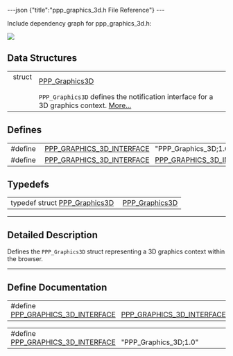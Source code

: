 ---json {"title":"ppp_graphics_3d.h File Reference"} ---

Include dependency graph for ppp_graphics_3d.h:

![](/docs/native-client/pepper_beta/c/ppp__graphics__3d_8h__incl.png)

## Data Structures

<table><tbody><tr class="odd"><td style="text-align: right;">struct  </td><td><a href="/docs/native-client/pepper_beta/c/struct_p_p_p___graphics3_d__1__0/" class="el">PPP_Graphics3D</a></td></tr><tr class="even"><td style="text-align: right;"> </td><td><code>PPP_Graphics3D</code> defines the notification interface for a 3D graphics context. <a href="/docs/native-client/pepper_beta/c/struct_p_p_p___graphics3_d__1__0#details">More...</a><br />
</td></tr></tbody></table>

## Defines

<table><tbody><tr class="odd"><td style="text-align: right;">#define </td><td><a href="/docs/native-client/pepper_beta/c/ppp__graphics__3d_8h#a24bc6750e56195c99461408d10a3e184" class="el">PPP_GRAPHICS_3D_INTERFACE</a>   "PPP_Graphics_3D;1.0"</td></tr><tr class="even"><td style="text-align: right;">#define </td><td><a href="/docs/native-client/pepper_beta/c/ppp__graphics__3d_8h#a127a18c58f8a81afc706963ce70ba1a0" class="el">PPP_GRAPHICS_3D_INTERFACE</a>   <a href="/docs/native-client/pepper_beta/c/ppp__graphics__3d_8h#a24bc6750e56195c99461408d10a3e184" class="el">PPP_GRAPHICS_3D_INTERFACE</a></td></tr></tbody></table>

## Typedefs

<table><tbody><tr class="odd"><td style="text-align: right;">typedef struct <a href="/docs/native-client/pepper_beta/c/struct_p_p_p___graphics3_d__1__0/" class="el">PPP_Graphics3D</a> </td><td><a href="/docs/native-client/pepper_beta/c/group___interfaces#gab9b763d2ae6ef08a8f18069728f418eb" class="el">PPP_Graphics3D</a></td></tr></tbody></table>

---

<span id="details" class="anchor" style="margin: 0;"></span>

## Detailed Description

Defines the `PPP_Graphics3D` struct representing a 3D graphics context within the browser.

---

## Define Documentation

<span id="a127a18c58f8a81afc706963ce70ba1a0" class="anchor" style="margin: 0;"></span>

<table><tbody><tr class="odd"><td>#define <a href="/docs/native-client/pepper_beta/c/ppp__graphics__3d_8h#a127a18c58f8a81afc706963ce70ba1a0" class="el">PPP_GRAPHICS_3D_INTERFACE</a>   <a href="/docs/native-client/pepper_beta/c/ppp__graphics__3d_8h#a24bc6750e56195c99461408d10a3e184" class="el">PPP_GRAPHICS_3D_INTERFACE</a></td></tr></tbody></table>

<span id="a24bc6750e56195c99461408d10a3e184" class="anchor" style="margin: 0;"></span>

<table><tbody><tr class="odd"><td>#define <a href="/docs/native-client/pepper_beta/c/ppp__graphics__3d_8h#a24bc6750e56195c99461408d10a3e184" class="el">PPP_GRAPHICS_3D_INTERFACE</a>   "PPP_Graphics_3D;1.0"</td></tr></tbody></table>
